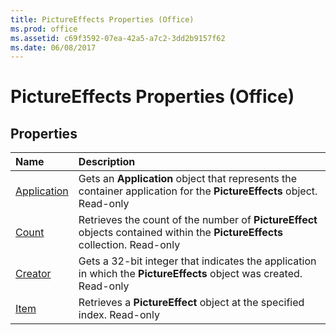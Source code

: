 ```yaml
---
title: PictureEffects Properties (Office)
ms.prod: office
ms.assetid: c69f3592-07ea-42a5-a7c2-3dd2b9157f62
ms.date: 06/08/2017
---
```



# PictureEffects Properties (Office)

## Properties



|**Name**|**Description**|
|:-----|:-----|
|[Application](pictureeffects-application-property-office.md)|Gets an  **Application** object that represents the container application for the **PictureEffects** object. Read-only|
|[Count](pictureeffects-count-property-office.md)|Retrieves the count of the number of  **PictureEffect** objects contained within the **PictureEffects** collection. Read-only|
|[Creator](pictureeffects-creator-property-office.md)|Gets a 32-bit integer that indicates the application in which the  **PictureEffects** object was created. Read-only|
|[Item](pictureeffects-item-property-office.md)|Retrieves a  **PictureEffect** object at the specified index. Read-only|

